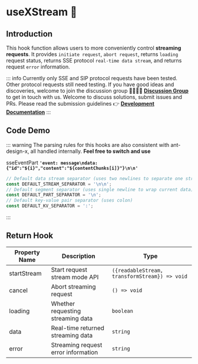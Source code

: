 # useXStream 🌱

## Introduction

This hook function allows users to more conveniently control **streaming requests**. It provides `initiate request`, `abort request`, returns `loading` request status, returns SSE protocol `real-time data stream`, and returns request `error` information.

::: info
Currently only SSE and SIP protocol requests have been tested. Other protocol requests still need testing. If you have good ideas and discoveries, welcome to join the discussion group 👨‍👩‍👧‍👧 **[Discussion Group](https://element-plus-x.com/introduce.html#%F0%9F%91%A5-%E7%A4%BE%E5%8C%BA%E6%94%AF%E6%8C%81)** to get in touch with us. Welcome to discuss solutions, submit issues and PRs. Please read the submission guidelines 👉 **[Development Documentation](https://element-plus-x.com/guide/develop.html)**
:::

## Code Demo

<demo src="./demos/useSSE.vue"></demo>

<demo src="./demos/useSIP.vue"></demo>

::: warning
The parsing rules for this hooks are also consistent with ant-design-x, all handled internally. **Feel free to switch and use**

sseEventPart
**`'event: message\ndata: {"id":"${i}","content":"${contentChunks[i]}"}\n\n'`**

```ts
// Default data stream separator (uses two newlines to separate one stream data)
const DEFAULT_STREAM_SEPARATOR = '\n\n';
// Default segment separator (uses single newline to wrap current data)
const DEFAULT_PART_SEPARATOR = '\n';
// Default key-value pair separator (uses colon)
const DEFAULT_KV_SEPARATOR = ':';
```

:::

## Return Hook

| Property Name | Description                         | Type                                          |
| ------------- | ----------------------------------- | --------------------------------------------- |
| startStream   | Start request stream mode API       | `({readableStream, transformStream}) => void` |
| cancel        | Abort streaming request             | `() => void`                                  |
| loading       | Whether requesting streaming data   | `boolean`                                     |
| data          | Real-time returned streaming data   | `string`                                      |
| error         | Streaming request error information | `string`                                      |
